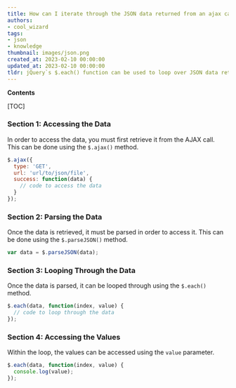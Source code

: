 ```yaml
---
title: How can I iterate through the JSON data returned from an ajax call using jquery?
authors:
- cool_wizard
tags:
- json
- knowledge
thumbnail: images/json.png
created_at: 2023-02-10 00:00:00
updated_at: 2023-02-10 00:00:00
tldr: jQuery`s $.each() function can be used to loop over JSON data returned from an AJAX success call.
---
```


**Contents**

[TOC]

### Section 1: Accessing the Data

In order to access the data, you must first retrieve it from the AJAX call. This can be done using the `$.ajax()` method.

```javascript
$.ajax({
  type: 'GET',
  url: 'url/to/json/file',
  success: function(data) {
    // code to access the data
  }
});
```

### Section 2: Parsing the Data

Once the data is retrieved, it must be parsed in order to access it. This can be done using the `$.parseJSON()` method.

```javascript
var data = $.parseJSON(data);
```

### Section 3: Looping Through the Data

Once the data is parsed, it can be looped through using the `$.each()` method.

```javascript
$.each(data, function(index, value) {
  // code to loop through the data
});
```

### Section 4: Accessing the Values

Within the loop, the values can be accessed using the `value` parameter.

```javascript
$.each(data, function(index, value) {
  console.log(value);
});
```
